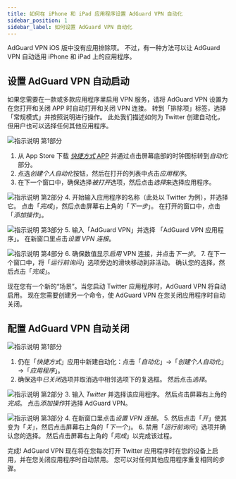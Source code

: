 ```yaml
---
title: 如何在 iPhone 和 iPad 应用程序设置 AdGuard VPN 自动化
sidebar_position: 1
sidebar_label: 如何设置 AdGuard VPN 自动化
---
```


AdGuard VPN iOS 版中没有应用排除项。 不过，有一种方法可以让 AdGuard VPN 自动适用 iPhone 和 iPad 上的应用程序。

## 设置 AdGuard VPN 自动启动

如果您需要在一款或多款应用程序里启用 VPN 服务，请将 AdGuard VPN 设置为在您打开和关闭 APP 时自动打开和关闭 VPN 连接。 转到「排除项」标签，选择「常规模式」并按照说明进行操作。 此处我们描述如何为 Twitter 创建自动化，但用户也可以选择任何其他应用程序。

![指示说明 第1部分](https://cdn.adguardvpn.com/public/Adguard/Blog/VPNauto/vpn_on1_en.jpg)

1. 从 App Store 下载 [*快捷方式* APP](https://apps.apple.com/us/app/shortcuts/id915249334) 并通过点击屏幕底部的时钟图标转到*自动化*部分。
2. 点选*创建个人自动化*按钮，然后在打开的列表中点击*应用程序*。
3. 在下一个窗口中，确保选择*被打开*选项，然后点击*选择*来选择应用程序。

![指示说明 第2部分](https://cdn.adguardvpn.com/public/Adguard/Blog/VPNauto/vpn_on2_en.jpg)
4. 开始输入应用程序的名称（此处以 Twitter 为例），并选择它。 点击「*完成*」，然后点击屏幕右上角的「*下一步*」。 在打开的窗口中，点击「*添加操作*」。

![指示说明 第3部分](https://cdn.adguardvpn.com/public/Adguard/Blog/VPNauto/vpn_on3_en.jpg)
5. 输入「AdGuard VPN」并选择 「AdGuard VPN 应用程序」。 在新窗口里点击*设置 VPN 连接*。

![指示说明 第4部分](https://cdn.adguardvpn.com/public/Adguard/Blog/VPNauto/vpn_on4_en.jpg)
6. 确保数值显示*启用* VPN 连接，并点击*下一步*。
7. 在下一个窗口中，将「*运行前询问*」选项旁边的滑块移动到非活动。 确认您的选择，然后点击「*完成*」。

现在您有一个新的“场景”。当您启动 Twitter 应用程序时，AdGuard VPN 将自动启用。 现在您需要创建另一个命令，使 AdGuard VPN 在您关闭应用程序时自动关闭。

## 配置 AdGuard VPN 自动关闭

![指示说明 第1部分](https://cdn.adguardvpn.com/public/Adguard/Blog/VPNauto/vpn_off1_en.jpg)

1. 仍在「*快捷方式*」应用中新建自动化：点击「*自动化*」→「*创建个人自动化*」→「*应用程序*」。
2. 确保选中*已关闭*选项并取消选中相邻选项下的复选框。 然后点击*选择*。

![指示说明 第2部分](https://cdn.adguardvpn.com/public/Adguard/Blog/VPNauto/vpn_off2_en.jpg)
3. 输入 *Twitter* 并选择该应用程序。 然后点击屏幕右上角的*完成*。 点击*添加操作*并选择 AdGuard VPN。

![指示说明 第3部分](https://cdn.adguardvpn.com/public/Adguard/Blog/VPNauto/vpn_off3_en.jpg)
4. 在新窗口里点击*设置 VPN 连接*。
5. 然后点击「*开*」使其变为「*关*」，然后点击屏幕右上角的「*下一个*」。
6. 禁用「*运行前询问*」选项并确认您的选择。 然后点击屏幕右上角的「*完成*」以完成该过程。

完成! AdGuard VPN 现在将在您每次打开 Twitter 应用程序时在您的设备上启用，并在您关闭应用程序时自动禁用。 您可以对任何其他应用程序重复相同的步骤。
